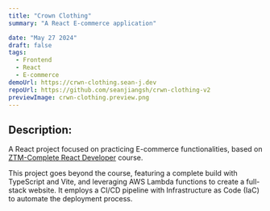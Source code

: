 ```yaml
---
title: "Crown Clothing"
summary: "A React E-commerce application"

date: "May 27 2024"
draft: false
tags:
  - Frontend
  - React
  - E-commerce
demoUrl: https://crwn-clothing.sean-j.dev
repoUrl: https://github.com/seanjiangsh/crwn-clothing-v2
previewImage: crwn-clothing.preview.png
---
```


## Description:

A React project focused on practicing E-commerce functionalities, based on [ZTM-Complete React Developer](https://zerotomastery.io/courses/learn-react/) course.

This project goes beyond the course, featuring a complete build with TypeScript and Vite, and leveraging AWS Lambda functions to create a full-stack website. It employs a CI/CD pipeline with Infrastructure as Code (IaC) to automate the deployment process.

